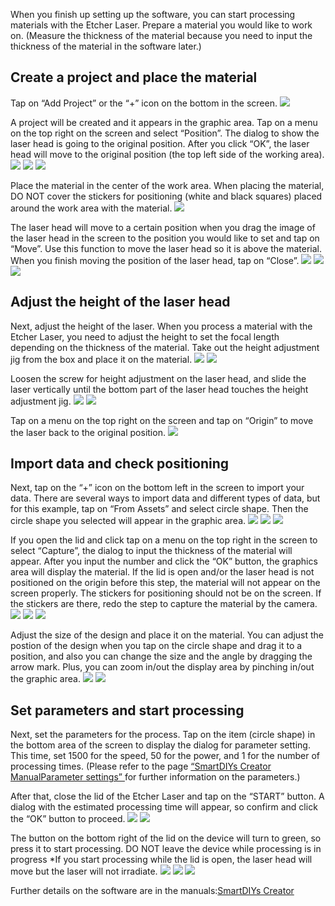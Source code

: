 When you finish up setting up the software, you can start processing materials with the Etcher Laser. Prepare a material you would like to work on. (Measure the thickness of the material because you need to input the thickness of the material in the software later.)

## Create a project and place the material
Tap on “Add Project” or the “+” icon on the bottom in the screen.
<img src="./images/first_processing_mobile_1.jpg">

A project will be created and it appears in the graphic area.
Tap on a menu on the top right on the screen and select “Position”. The dialog to show the laser head is going to the original position. After you click “OK”, the laser head will move to the original position (the top left side of the working area).
<img src="./images/first_processing_mobile_2.jpg">
<img src="./images/first_processing_mobile_3.jpg">
<img src="./images/first_processing_mobile_4.jpg">

Place the material in the center of the work area. When placing the material, DO NOT cover the stickers for positioning (white and black squares) placed around the work area with the material.
<img src="./images/first_processing_pc_3.jpg">

The laser head will move to a certain position when you drag the image of the laser head in the screen to the position you would like to set and tap on “Move”. Use this function to move the laser head so it is above the material. When you finish moving the position of the laser head, tap on “Close”.
<img src="./images/first_processing_mobile_5.jpg">
<img src="./images/first_processing_mobile_6.jpg">
<img src="./images/first_processing_pc_5.jpg">

## Adjust the height of the laser head
Next, adjust the height of the laser. When you process a material with the Etcher Laser, you need to adjust the height to set the focal length depending on the thickness of the material. Take out the height adjustment jig from the box and place it on the material.
<img src="./images/hardware_setup_11.jpg">
<img src="./images/first_processing_pc_6.jpg">

Loosen the screw for height adjustment on the laser head, and slide the laser vertically until the bottom part of the laser head touches the height adjustment jig.
<img src="./images/first_processing_pc_7.jpg">
<img src="./images/first_processing_pc_8.png">

Tap on a menu on the top right on the screen and tap on “Origin” to move the laser back to the original position.
<img src="./images/first_processing_mobile_20.jpg">

## Import data and check positioning
Next, tap on the “+” icon on the bottom left in the screen to import your data. There are several ways to import data and different types of data, but for this example, tap on “From Assets” and select circle shape. Then the circle shape you selected will appear in the graphic area.
<img src="./images/first_processing_mobile_7.jpg">
<img src="./images/first_processing_mobile_8.jpg">
<img src="./images/first_processing_mobile_9.jpg">

If you open the lid and click tap on a menu on the top right in the screen to select “Capture”, the dialog to input the thickness of the material will appear. After you input the number and click the “OK” button, the graphics area will display the material.
If the lid is open and/or the laser head is not positioned on the origin before this step, the material will not appear on the screen properly. The stickers for positioning should not be on the screen. If the stickers are there, redo the step to capture the material by the camera.
<img src="./images/first_processing_mobile_10.jpg">
<img src="./images/first_processing_mobile_11.jpg">
<img src="./images/first_processing_mobile_12.jpg">

Adjust the size of the design and place it on the material. You can adjust the postion of the design when you tap on the circle shape and drag it to a position, and also you can change the size and the angle by dragging the arrow mark. Plus, you can zoom in/out the display area by pinching in/out the graphic area.
<img src="./images/first_processing_mobile_13.jpg">
<img src="./images/first_processing_mobile_14.jpg">

## Set parameters and start processing
Next, set the parameters for the process. Tap on the item (circle shape) in the bottom area of the screen to display the dialog for parameter setting. This time, set 1500 for the speed, 50 for the power, and 1 for the number of processing times. (Please refer to the page <a target="_blank" href="https://manual.smartdiys.cc/smartdiys-creator-parameter-settings/">“SmartDIYs Creator ManualParameter settings” </a>for further information on the parameters.)

After that, close the lid of the Etcher Laser and tap on the “START” button. A dialog with the estimated processing time will appear, so confirm and click the “OK” button to proceed.
<img src="./images/first_processing_mobile_16.jpg">
<img src="./images/first_processing_mobile_17.jpg">

The button on the bottom right of the lid on the device will turn to green, so press it to start processing. DO NOT leave the device while processing is in progress
*If you start processing while the lid is open, the laser head will move but the laser will not irradiate.
<img src="./images/first_processing_mobile_18.jpg">
<img src="./images/first_processing_mobile_19.jpg">
<img src="./images/first_processing_pc_15.jpg">

Further details on the software are in the manuals:<a target="_blank" href="https://manual.smartdiys.cc/smartdiys-creator-product-outline/">SmartDIYs Creator</a>

